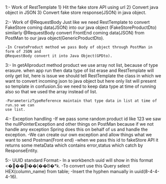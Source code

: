 1:- Work of RestTemplate
    1}  Hit the fake store API using url
    2}  Convert java object in JSON
    3}  Convert fake store response(JSON) in java object.

2:- Work of @RequestBody
    Just like we need RestTemplate to convert FakeStore coming data(JSON) into our java object
    (FakeStoreProductDto) similarly @RequestBody convert FrontEnd coming data(JSON) from
    PostMan to our java object(GenericProductDto).
    
    -In CreateProduct method we pass Body of object through PostMan in form of JSON and
    @RequestBody convert it into Java Object(GPDto).

3:- In getAllproduct method product we use array not list, because of type erasure.
    when app run then data type of list erase and RestTemplate will only get list, here is 
    issue we should tell RestTemplate the class in which we want to convert incoming json
    to java object but here only list will present so template in confusion.So we need
    to keep data type at time of running also so that we used the array instead of list.

    -ParameterizTypeReference maintain that type data in list at time of run.so we can
    use list.

4:- Exception handling
    -If we pass some random product id like 123 we saw the nullPointerException and other things
    on PostMan because if we not handle any exception Spring does this on behalf of us and handle 
    the exception. 
    -We can create our own exception and allow things what we want to send Postman(Front end)
    -when we pass this id to fakeStore API it returns some metaData which contains
    error,status which catch by ResponseEntity.

5:- UUID standard Format:- In a workbench uuid will show in this format <���I��[��B�*k.
    -To convert use this Query select HEX(column_name) from table;
    -Insert the hyphen manually in uuid(8-4-4-4-16).